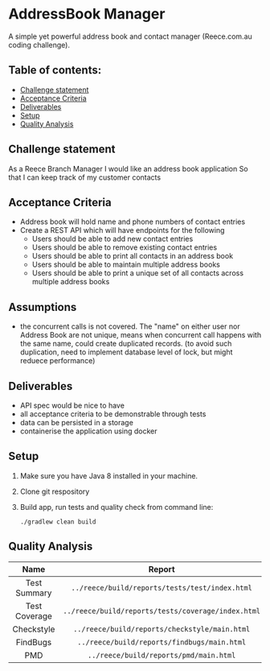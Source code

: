 # AddressBook Manager

A simple yet powerful address book and contact manager (Reece.com.au coding challenge).<br>

## Table of contents:

* [Challenge statement](./README.md#Challenge-statement)
* [Acceptance Criteria](./README.md#Acceptance-Criteria)
* [Deliverables](./README.md#Deliverables)
* [Setup](./README.md#Setup)
* [Quality Analysis](./README.md#Quality-Analysis)

## Challenge statement

As a Reece Branch Manager I would like an address book application So that I can keep track of my customer contacts

## Acceptance Criteria

- Address book will hold name and phone numbers of contact entries
- Create a REST API which will have endpoints for the following
  - Users should be able to add new contact entries
  - Users should be able to remove existing contact entries
  - Users should be able to print all contacts in an address book
  - Users should be able to maintain multiple address books
  - Users should be able to print a unique set of all contacts across multiple address books

## Assumptions

- the concurrent calls is not covered. The "name" on either user nor Address Book are not unique, means when concurrent
  call happens with the same name, could create duplicated records. (to avoid such duplication, need to implement
  database level of lock, but might reduece performance)

## Deliverables

- API spec would be nice to have
- all acceptance criteria to be demonstrable through tests
- data can be persisted in a storage
- containerise the application using docker

## Setup

1. Make sure you have Java 8 installed in your machine.
2. Clone git respository
3. Build app, run tests and quality check from command line:

   ```./gradlew clean build```

## Quality Analysis

|Name|Report|
|:----:|:---:|
|Test Summary|```../reece/build/reports/tests/test/index.html```|
|Test Coverage|```../reece/build/reports/tests/coverage/index.html```|
|Checkstyle|```../reece/build/reports/checkstyle/main.html```|
|FindBugs|```../reece/build/reports/findbugs/main.html```|
|PMD|```../reece/build/reports/pmd/main.html```|
